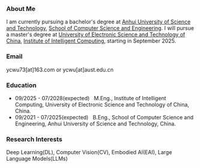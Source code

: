 <br>


### About Me

I am currently pursuing a bachelor's degree at [Anhui University of Science and Technology](https://www.aust.edu.cn/), [School of Computer Science and Engineering](https://jsj.aust.edu.cn/). 
I will pursue a master's degree at [University of Electronic Science and Technology of China](https://www.uestc.edu.cn/), [Institute of Intelligent Computing](https://icct.uestc.edu.cn/index.htm), starting in September 2025.

### Email
ycwu73[at]163.com or ycwu[at]aust.edu.cn

### Education
- 09/2025 - 07/2028(expected) &nbsp; M.Eng., Institute of Intelligent Computing, University of Electronic Science and Technology of China, China.
- 09/2021 - 07/2025(expected) &nbsp; B.Eng., School of Computer Science and Engineering, Anhui University of Science and Technology, China.


### Research Interests
Deep Learning(DL), Computer Vision(CV), Embodied AI(EAI), Large Language Models(LLMs)

